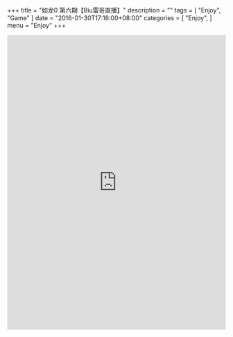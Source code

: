 +++
title = "如龙0 第六期【Biu雷哥直播】"
description = ""
tags = [
    "Enjoy",
    "Game"
]
date = "2016-01-30T17:16:00+08:00"
categories = [
    "Enjoy",
]
menu = "Enjoy"
+++

<iframe height=680px width=100% src="http://player.youku.com/embed/XOTY0NDgxOTg0" frameborder=0 allowfullscreen></iframe><br>
<!--more-->

